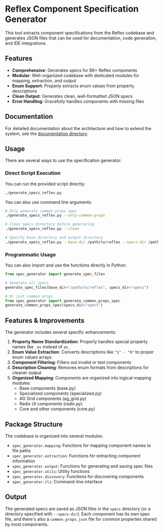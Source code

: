 # Reflex Component Specification Generator

This tool extracts component specifications from the Reflex codebase and generates JSON files that can be used for documentation, code generation, and IDE integrations.

## Features

- **Comprehensive**: Generates specs for 86+ Reflex components
- **Modular**: Well-organized codebase with dedicated modules for mapping, extraction, and output
- **Enum Support**: Properly extracts enum values from property descriptions
- **Clean Output**: Generates clean, well-formatted JSON specs
- **Error Handling**: Gracefully handles components with missing files

## Documentation

For detailed documentation about the architecture and how to extend the system, see the [documentation directory](docs/).

## Usage

There are several ways to use the specification generator:

### Direct Script Execution

You can run the provided script directly:

```bash
./generate_specs_reflex.py
```

You can also use command line arguments:

```bash
# Only generate common props spec
./generate_specs_reflex.py --only-common-props

# Clean specs directory before generating
./generate_specs_reflex.py --clean

# Specify base directory and output directory
./generate_specs_reflex.py --base-dir /path/to/reflex --specs-dir /path/to/output
```

### Programmatic Usage

You can also import and use the functions directly in Python:

```python
from spec_generator import generate_spec_files

# Generate all specs
generate_spec_files(base_dir="/path/to/reflex", specs_dir="specs")

# Or just common props
from spec_generator import generate_common_props_spec
generate_common_props_spec(specs_dir="specs")
```

## Features & Improvements

The generator includes several specific enhancements:

1. **Property Name Standardization**: Properly handles special property names like `_as` instead of `as_`
2. **Enum Value Extraction**: Converts descriptions like `"1" - "9"` to proper enum values arrays
3. **Component Filtering**: Filters out invalid or test components
4. **Description Cleaning**: Removes enum formats from descriptions for cleaner output
5. **Organized Mapping**: Components are organized into logical mapping modules:
   - Base components (base.py)
   - Specialized components (specialized.py)
   - AG Grid components (ag_grid.py)
   - Radix UI components (radix.py)
   - Core and other components (core.py)

## Package Structure

The codebase is organized into several modules:

- `spec_generator.mapping`: Functions for mapping component names to file paths
- `spec_generator.extraction`: Functions for extracting component information
- `spec_generator.output`: Functions for generating and saving spec files
- `spec_generator.utils`: Utility functions
- `spec_generator.discovery`: Functions for discovering components
- `spec_generator.cli`: Command-line interface

## Output

The generated specs are saved as JSON files in the `specs` directory (or a directory specified with `--specs-dir`). Each component has its own spec file, and there's also a `common_props.json` file for common properties shared by most components.
